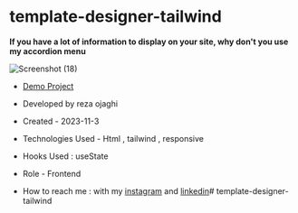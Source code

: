 # template-designer-tailwind
**If you have a lot of information to display on your site, why don't you use my accordion menu**

![Screenshot (18)](https://github.com/REZA-OJAGHI-DRO/template-designer-tailwind/assets/145910720/fe586d6f-e8f9-4776-a968-3ae99e3f8043)

- [Demo Project](https://reza-ojaghi-dro.github.io/template-designer-tailwind/)
 
- Developed by reza ojaghi

- Created - 2023-11-3

- Technologies Used - Html , tailwind , responsive

- Hooks Used : useState 

- Role - Frontend

- How to reach me : with my [instagram](https://www.instagram.com/reza-ojaghi-dro) and [linkedin](https://www.linkedin.com/in/reza-ojaghi-428748280/)# template-designer-tailwind

